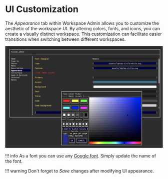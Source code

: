 # UI Customization

The _Appearance_ tab within Workspace Admin allows you to customize the aesthetic of the workspace UI. By altering colors, fonts, and icons, you can create 
a visually distinct workspace. This customization can facilitate easier transitions when switching between different workspaces.

![apperance](img/appearance.jpg)

!!! info 
    As a font you can use any [Google font](https://fonts.google.com/). Simply update the name of the font.

!!! warning 
    Don't forget to _Save_ changes after modifying UI appearance.